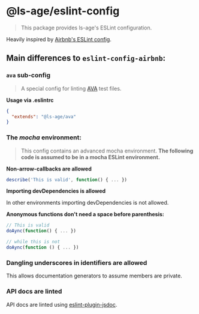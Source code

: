 # @ls-age/eslint-config

> This package provides ls-age's ESLint configuration.

Heavily inspired by [Airbnb's ESLint config](https://github.com/airbnb/javascript).

## Main differences to `eslint-config-airbnb`:

### `ava` sub-config

> A special config for linting [AVA](https://github.com/avajs/ava) test files.

**Usage via .eslintrc**

```json
{
  "extends": "@ls-age/ava"
}
```

### The *mocha* environment:

> This config contains an advanced mocha environment.
> **The following code is assumed to be in a mocha ESLint environment.**

**Non-arrow-callbacks are allowed**

```javascript
describe('This is valid', function() { ... })
```

**Importing devDependencies is allowed**

In other environments importing devDependencies is not allowed.

**Anonymous functions don't need a space before parenthesis:**

```javascript
// This is valid
doAync(function() { ... })

// while this is not
doAync(function () { ... })
```

### Dangling underscores in identifiers are allowed

This allows documentation generators to assume members are private.

### API docs are linted

API docs are linted using [eslint-plugin-jsdoc](https://github.com/LukasHechenberger/eslint-plugin-jsdoc).
